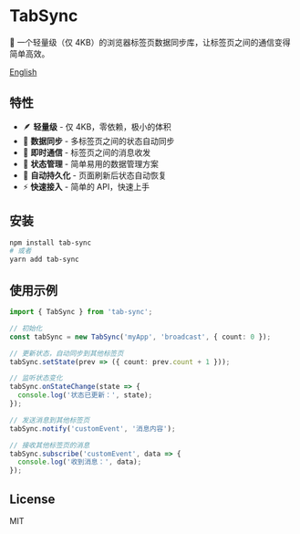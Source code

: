 # TabSync

🚀 一个轻量级（仅 4KB）的浏览器标签页数据同步库，让标签页之间的通信变得简单高效。

[English](./README.md)

## 特性

- 🪶 **轻量级** - 仅 4KB，零依赖，极小的体积
- 🔄 **数据同步** - 多标签页之间的状态自动同步
- 📨 **即时通信** - 标签页之间的消息收发
- 💾 **状态管理** - 简单易用的数据管理方案
- 🔐 **自动持久化** - 页面刷新后状态自动恢复
- ⚡ **快速接入** - 简单的 API，快速上手

## 安装

```bash
npm install tab-sync
# 或者
yarn add tab-sync
```

## 使用示例

```typescript
import { TabSync } from 'tab-sync';

// 初始化
const tabSync = new TabSync('myApp', 'broadcast', { count: 0 });

// 更新状态，自动同步到其他标签页
tabSync.setState(prev => ({ count: prev.count + 1 }));

// 监听状态变化
tabSync.onStateChange(state => {
  console.log('状态已更新：', state);
});

// 发送消息到其他标签页
tabSync.notify('customEvent', '消息内容');

// 接收其他标签页的消息
tabSync.subscribe('customEvent', data => {
  console.log('收到消息：', data);
});
```

## License

MIT